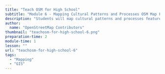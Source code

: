 ```yaml
---
title: "Teach OSM for High School"
subtitle: "Module 6 - Mapping Cultural Patterns and Processes OSM Map Features"
description: "Students will map cultural patterns and processes features anywhere in the world. Specific map features and an example implementation approach will be described."
author:
  name: "OpenStreetMap Contributors"
thumbnail: "teachosm-for-high-school-6.png"
preparation-time: 2
module-time: 1
lesson: ""
url: "teachosm-for-high-school-6"
tags:
  - "Mapping"
  - "GIS"
---
```

